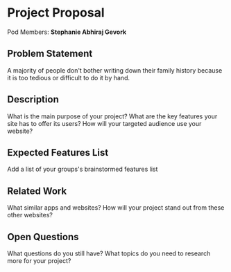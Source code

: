 # Project Proposal

Pod Members: **Stephanie Abhiraj Gevork**

## Problem Statement

A majority of people don't bother writing down their family history because it is too tedious or difficult to do it by hand. 

## Description

What is the main purpose of your project? What are the key features your site has to offer its users? How will your targeted audience use your website?

## Expected Features List

Add a list of your groups's brainstormed features list

## Related Work

What similar apps and websites? How will your project stand out from these other websites?

## Open Questions

What questions do you still have? What topics do you need to research more for your project?
